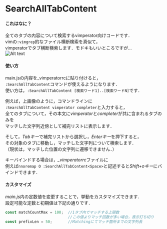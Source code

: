 SearchAllTabContent
===================

#### これはなに？
全てのタブの内容について検索するvimperator向けコードです．  
vimの`:vimgrep`的なファイル横断検索を真似て，  
vimperatorでタブ横断検索します．モドキもいいところですが...  
![Alt text](http://i.gyazo.com/b3bbe064a8b189bacaf797aaccc6a1b1.png)


#### 使い方
main.jsの内容を_vimperatorrcに貼り付けると，  
`:SearchAllTabContent`コマンドが使えるようになります．  
使い方は，`:SearchAllTabContent [検索ワード1]..[検索ワードN]`です．

例えば，上画像のように，コマンドラインに  
`:SearchAllTabContent vimperator completer`と入力すると，  
全てのタブについて，その本文に*vimperator*と*completer*が共に含まれるタブのみを  
マッチした文字列近傍として補完リストに表示します．

そして，*Tabキー*で補完リストから選択し，*Enterキー*を押下すると，  
その対象のタブに移動し，マッチした文字列について検索します．  
（現状は，マッチした位置の文字列に遷移できません．）

キーバインドする場合は，*_vimperatorrc*ファイルに  
例えば`nnoremap O :SearchAllTabContent<Space>`と記述すると*Shift+oキー*にバインドできます．

#### カスタマイズ
*main.js*内の定数値を変更することで，挙動をカスタマイズできます.  
設定可能な定数と初期値は下記の通りです．
```javascript
const matchCountMax = 100;  //1タブ内でマッチする上限数
                            //この値よりマッチ回数が多い場合，表示打ち切り
const prefixLen = 50;       //Matchingにてマッチ箇所までの文字列長  
```
